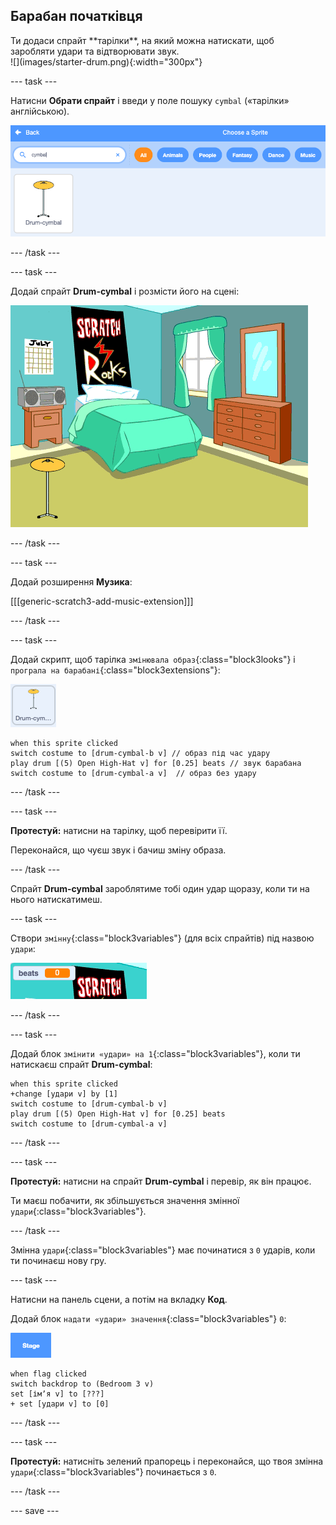 ## Барабан початківця

<div style="display: flex; flex-wrap: wrap">
<div style="flex-basis: 200px; flex-grow: 1; margin-right: 15px;">
Ти додаси спрайт **тарілки**, на який можна натискати, щоб заробляти удари та відтворювати звук.
</div>
<div>
![](images/starter-drum.png){:width="300px"}
</div>
</div>

--- task ---

Натисни **Обрати спрайт** і введи у поле пошуку `cymbal` («тарілки» англійською).

![](images/cymbal-gallery.png)

--- /task ---

--- task ---

Додай спрайт **Drum-cymbal** і розмісти його на сцені:

![](images/cymbal-stage.png)

--- /task ---

--- task ---

Додай розширення **Музика**:

[[[generic-scratch3-add-music-extension]]]

--- /task ---

--- task ---

Додай скрипт, щоб тарілка `змінювала образ`{:class="block3looks"} і `програла на барабані`{:class="block3extensions"}:

![](images/cymbal-icon.png)

```blocks3
when this sprite clicked
switch costume to [drum-cymbal-b v] // образ під час удару
play drum [(5) Open High-Hat v] for [0.25] beats // звук барабана
switch costume to [drum-cymbal-a v]  // образ без удару
```

--- /task ---

--- task ---

**Протестуй:** натисни на тарілку, щоб перевірити її.

Переконайся, що чуєш звук і бачиш зміну образа.

--- /task ---

Спрайт **Drum-cymbal** зароблятиме тобі один удар щоразу, коли ти на нього натискатимеш.

--- task ---

Створи `змінну`{:class="block3variables"} (для всіх спрайтів) під назвою `удари`:

![](images/beats-variable.png)

--- /task ---

--- task ---

Додай блок `змінити «удари» на 1`{:class="block3variables"}, коли ти натискаєш спрайт **Drum-cymbal**:

```blocks3
when this sprite clicked
+change [удари v] by [1]
switch costume to [drum-cymbal-b v]
play drum [(5) Open High-Hat v] for [0.25] beats 
switch costume to [drum-cymbal-a v]
```

--- /task ---

--- task ---

**Протестуй:** натисни на спрайт **Drum-cymbal** і перевір, як він працює.

Ти маєш побачити, як збільшується значення змінної `удари`{:class="block3variables"}.

--- /task ---

Змінна `удари`{:class="block3variables"} має починатися з `0` ударів, коли ти починаєш нову гру.

--- task ---

Натисни на панель сцени, а потім на вкладку **Код**.

Додай блок `надати «удари» значення`{:class="block3variables"} `0`:

![](images/stage-icon.png)

```blocks3
when flag clicked
switch backdrop to (Bedroom 3 v) 
set [імʼя v] to [???] 
+ set [удари v] to [0]
```
--- /task ---

--- task ---

**Протестуй:** натисніть зелений прапорець і переконайся, що твоя змінна `удари`{:class="block3variables"} починається з `0`.

--- /task ---

--- save ---
